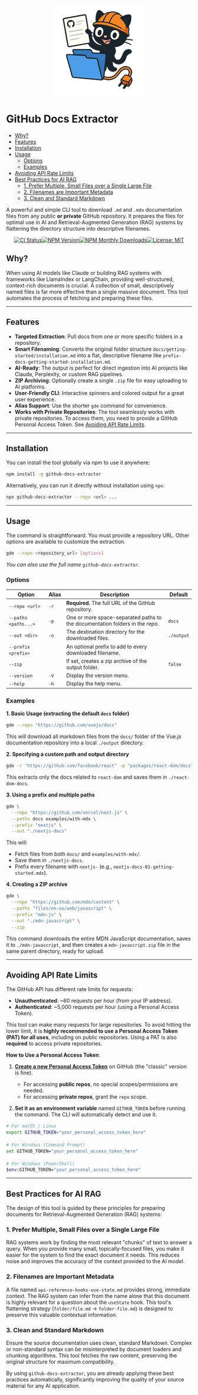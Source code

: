 <p align="center">
  <img src="docs/logo.png" alt="GitHub Docs Extractor"/>
<p>

<!-- omit in toc -->
# GitHub Docs Extractor

- [Why?](#why)
- [Features](#features)
- [Installation](#installation)
- [Usage](#usage)
  - [Options](#options)
  - [Examples](#examples)
- [Avoiding API Rate Limits](#avoiding-api-rate-limits)
- [Best Practices for AI RAG](#best-practices-for-ai-rag)
  - [1. Prefer Multiple, Small Files over a Single Large File](#1-prefer-multiple-small-files-over-a-single-large-file)
  - [2. Filenames are Important Metadata](#2-filenames-are-important-metadata)
  - [3. Clean and Standard Markdown](#3-clean-and-standard-markdown)

A powerful and simple CLI tool to download `.md` and `.mdx` documentation files from any public **or private** GitHub repository. It prepares the files for optimal use in AI and Retrieval-Augmented Generation (RAG) systems by flattening the directory structure into descriptive filenames.

<p align="center">
  <!-- CI Status --><a href="https://github.com/adrienv1520/github-docs-extractor/actions/workflows/ci-release.yml"><img src="https://github.com/adrienv1520/github-docs-extractor/actions/workflows/ci-release.yml/badge.svg" alt="CI Status"></a><!-- NPM Version --><a href="https://www.npmjs.com/package/github-docs-extractor"><img src="https://img.shields.io/npm/v/github-docs-extractor.svg?style=flat&color=CC3534" alt="NPM Version"></a><!-- NPM Monthly Downloads --><a href="https://www.npmjs.com/package/github-docs-extractor"><img src="https://img.shields.io/npm/dm/github-docs-extractor.svg?style=flat&color=30A8E6" alt="NPM Monthly Downloads"></a><!-- License --><a href="https://opensource.org/licenses/MIT"><img src="https://img.shields.io/badge/License-MIT-yellow.svg" alt="License: MIT"></a>
</p>

## Why?

When using AI models like Claude or building RAG systems with frameworks like LlamaIndex or LangChain, providing well-structured, context-rich documents is crucial. A collection of small, descriptively named files is far more effective than a single massive document. This tool automates the process of fetching and preparing these files.

---

## Features

- **Targeted Extraction**: Pull docs from one or more specific folders in a repository.
- **Smart Filenaming**: Converts the original folder structure `docs/getting-started/installation.md` into a flat, descriptive filename like `prefix-docs-getting-started-installation.md`.
- **AI-Ready**: The output is perfect for direct ingestion into AI projects like Claude, Perplexity, or custom RAG pipelines.
- **ZIP Archiving**: Optionally create a single `.zip` file for easy uploading to AI platforms.
- **User-Friendly CLI**: Interactive spinners and colored output for a great user experience.
- **Alias Support**: Use the shorter `gde` command for convenience.
- **Works with Private Repositories**: The tool seamlessly works with private repositories. To access them, you need to provide a GitHub Personal Access Token. See [Avoiding API Rate Limits](#avoiding-api-rate-limits).

---

## Installation

You can install the tool globally via npm to use it anywhere:

```bash
npm install -g github-docs-extractor
```

Alternatively, you can run it directly without installation using `npx`:

```bash
npx github-docs-extractor --repo <url> ...
```

---

## Usage

The command is straightforward. You must provide a repository URL. Other options are available to customize the extraction.

```bash
gde --repo <repository_url> [options]
```

_You can also use the full name `github-docs-extractor`._

### Options

| Option                | Alias | Description                                                                   | Default    |
| --------------------- | ----- | ----------------------------------------------------------------------------- | ---------- |
| `--repo <url>`        | `-r`  | **Required.** The full URL of the GitHub repository.                           |            |
| `--paths <paths...>`  | `-p`  | One or more space-separated paths to the documentation folders in the repo.     | `docs`     |
| `--out <dir>`         | `-o`  | The destination directory for the downloaded files.                           | `./output` |
| `--prefix <prefix>`   |       | An optional prefix to add to every downloaded filename.                       |            |
| `--zip`               |       | If set, creates a zip archive of the output folder.                           | `false`    |
| `--version`              | `-V`  | Display the version menu.                                                        |            |
| `--help`              | `-h`  | Display the help menu.                                                        |            |

### Examples

**1. Basic Usage (extracting the default `docs` folder)**

```bash
gde --repo "https://github.com/vuejs/docs"
```

This will download all markdown files from the `docs/` folder of the Vue.js documentation repository into a local `./output` directory.

**2. Specifying a custom path and output directory**

```bash
gde -r "https://github.com/facebook/react" -p "packages/react-dom/docs" -o "./react-dom-docs"
```

This extracts only the docs related to `react-dom` and saves them in `./react-dom-docs`.

**3. Using a prefix and multiple paths**

```bash
gde \
  --repo "https://github.com/vercel/next.js" \
  --paths docs examples/with-mdx \
  --prefix "nextjs" \
  --out "./nextjs-docs"
```

This will:

- Fetch files from both `docs/` and `examples/with-mdx/`.
- Save them in `./nextjs-docs`.
- Prefix every filename with `nextjs-` (e.g., `nextjs-docs-01-getting-started.mdx`).

**4. Creating a ZIP archive**

```bash
gde \
  --repo "https://github.com/mdn/content" \
  --paths "files/en-us/web/javascript" \
  --prefix "mdn-js" \
  --out "./mdn-javascript" \
  --zip
```

This command downloads the entire MDN JavaScript documentation, saves it to `./mdn-javascript`, and then creates a `mdn-javascript.zip` file in the same parent directory, ready for upload.

---

## Avoiding API Rate Limits

The GitHub API has different rate limits for requests:

- **Unauthenticated**: ~60 requests per hour (from your IP address).
- **Authenticated**: ~5,000 requests per hour (using a Personal Access Token).

This tool can make many requests for large repositories. To avoid hitting the lower limit, it is **highly recommended to use a Personal Access Token (PAT) for all uses**, including on public repositories. Using a PAT is also **required** to access private repositories.

**How to Use a Personal Access Token**:

1. **[Create a new Personal Access Token](https://github.com/settings/tokens/new)** on GitHub (the "classic" version is fine).
    - For accessing **public repos**, no special scopes/permissions are needed.
    - For accessing **private repos**, grant the `repo` scope.

2. **Set it as an environment variable** named `GITHUB_TOKEN` before running the command. The CLI will automatically detect and use it.

  ```bash
  # For macOS / Linux
  export GITHUB_TOKEN="your_personal_access_token_here"

  # For Windows (Command Prompt)
  set GITHUB_TOKEN="your_personal_access_token_here"

  # For Windows (PowerShell)
  $env:GITHUB_TOKEN="your_personal_access_token_here"
  ```

---

## Best Practices for AI RAG

The design of this tool is guided by these principles for preparing documents for Retrieval-Augmented Generation (RAG) systems:

### 1. Prefer Multiple, Small Files over a Single Large File

RAG systems work by finding the most relevant "chunks" of text to answer a query. When you provide many small, topically-focused files, you make it easier for the system to find the exact document it needs. This reduces noise and improves the accuracy of the context provided to the AI model.

### 2. Filenames are Important Metadata

A file named `api-reference-hooks-use-state.md` provides strong, immediate context. The RAG system can infer from the name alone that this document is highly relevant for a question about the `useState` hook. This tool's flattening strategy (`folder/file.md` -> `folder-file.md`) is designed to preserve this valuable contextual information.

### 3. Clean and Standard Markdown

Ensure the source documentation uses clean, standard Markdown. Complex or non-standard syntax can be misinterpreted by document loaders and chunking algorithms. This tool fetches the raw content, preserving the original structure for maximum compatibility.

By using `github-docs-extractor`, you are already applying these best practices automatically, significantly improving the quality of your source material for any AI application.
